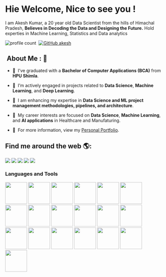 # Hie Welcome, Nice to see you !

I am Akesh Kumar, a 20 year old Data Scientist from the hills of Himachal Pradesh, <strong>Believes in Decoding the Data and Designing the Future.</strong> Hold experties in Machine Learning, Statistics and Data analytics

![profile count](https://komarev.com/ghpvc/?username=akesh-0909&color=red)&nbsp;
[![GitHub akesh](https://img.shields.io/github/followers/akesh-0909?label=follow&style=social)](https://github.com/akesh-0909)&nbsp;

## &nbsp;About Me : 📡
- 💼  &nbsp;I’ve graduated with a **Bachelor of Computer Applications (BCA)** from **HPU Shimla**.
- 🔭  &nbsp;I’m actively engaged in projects related to **Data Science**, **Machine Learning**, and **Deep Learning**.
- 🌱  &nbsp;I am enhancing my expertise in **Data Science and ML project management methodologies, pipelines, and architecture**.
- 🤔  &nbsp;My career interests are focused on **Data Science**, **Machine Learning**, and **AI applications** in Healthcare and Manufaturing.

- 👀  &nbsp;For more information, view my [Personal Portfolio](https://akesh-0909.github.io).


## Find me around the web 🌎:
<div>
    <a href="https://www.linkedin.com/in/akeshkumar/">
        <img src="https://img.shields.io/badge/linkedin-%230077B5.svg?&style=for-the-badge&logo=linkedin&logoColor=white"></a>
    <a href="https://akesh-0909.github.io/">
        <img src="https://img.shields.io/badge/Portfolio-%2312100E.svg?&style=for-the-badge&logo=circle&logoColor=white"></a>
  <a href="https://www.kaggle.com/akeshkumarhp">
        <img src="https://img.shields.io/badge/kaggle-%2320BEFF.svg?&style=for-the-badge&logo=kaggle&logoColor=white"></a>
  <a href="mailto:akeshkumar65885@gmail.com">
        <img src="https://img.shields.io/badge/-Mail Me-7B83fB?&style=for-the-badge&logo=gmail&logoColor=white"></a>
 <a href="https://www.instagram.com/koundal_akesh/">
        <img src="https://img.shields.io/badge/instagram-%23E4405F.svg?&style=for-the-badge&logo=instagram&logoColor=white"></a></div>
   <!--## Github repositories stats
![MrMimic stats](https://github-readme-stats.vercel.app/api?username=akesh-0909&show_icons=true&theme=dracula)--!>

### Languages and Tools
<code><img height="70" src="https://www.vectorlogo.zone/logos/python/python-ar21.svg"></code>
<code><img height="70" src="https://www.vectorlogo.zone/logos/docker/docker-ar21.svg"></code>
<code><img height="70" src="https://www.vectorlogo.zone/logos/tensorflow/tensorflow-ar21.svg"></code>
<code><img height="70" src="https://www.vectorlogo.zone/logos/mysql/mysql-ar21.svg"></code>
<code><img height="70" src="https://www.vectorlogo.zone/logos/mongodb/mongodb-ar21.svg"></code>
<code><img height="70" src="https://www.vectorlogo.zone/logos/w3_html5/w3_html5-ar21.svg"></code>
<code><img height="70" src="https://www.vectorlogo.zone/logos/jupyter/jupyter-ar21.svg"></code>
<code><img height="70" src="https://www.vectorlogo.zone/logos/numpy/numpy-ar21.svg"></code>
<code><img height="70" src="https://img.icons8.com/?size=48&id=xSkewUSqtErH&format=png"></code>
<code><img height="70" src="https://mlflow.org/docs/latest/_static/MLflow-logo-final-black.png"></code>
<code><img height="70" src="https://scipy.org/images/logo.svg"></code>
<code><img height="70" src="https://upload.wikimedia.org/wikipedia/commons/thumb/0/05/Scikit_learn_logo_small.svg/180px-Scikit_learn_logo_small.svg.png"></code>
 <code><img height="70" src="https://www.vectorlogo.zone/logos/pocoo_flask/pocoo_flask-ar21.svg"></code>
<code><img height="70" src="https://dvc.org/img/logos/dvc.svg"></code>
<code><img height="70" src="https://th.bing.com/th?id=OSK.a7177a97eea720a74a2020d18260a6a0&w=46&h=46&c=11&rs=1&qlt=80&o=6&dpr=1.2&pid=SANGAM"></code>
<code><img height="70" src="https://seaborn.pydata.org/_static/logo-wide-lightbg.svg"></code>
<code><img height="70" src="https://matplotlib.org/_static/logo_light.svg"></code>
<code><img height="70" src="https://www.vectorlogo.zone/logos/git-scm/git-scm-ar21.svg"></code>
<code><img height="70" src="https://huggingface.co/front/assets/huggingface_logo-noborder.svg"></code>
